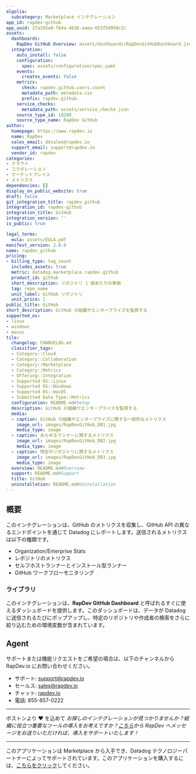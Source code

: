 ```yaml
---
algolia:
  subcategory: Marketplace インテグレーション
app_id: rapdev-github
app_uuid: 37a265a0-fb4a-463b-aaea-653f5d950c2c
assets:
  dashboards:
    RapDev GitHub Overview: assets/dashboards/RapDevGitHubDashboard.json
  integration:
    auto_install: false
    configuration:
      spec: assets/configuration/spec.yaml
    events:
      creates_events: false
    metrics:
      check: rapdev.github.users.count
      metadata_path: metadata.csv
      prefix: rapdev.github.
    service_checks:
      metadata_path: assets/service_checks.json
    source_type_id: 10289
    source_type_name: RapDev GitHub
author:
  homepage: https://www.rapdev.io
  name: RapDev
  sales_email: ddsales@rapdev.io
  support_email: support@rapdev.io
  vendor_id: rapdev
categories:
- クラウド
- コラボレーション
- マーケットプレイス
- メトリクス
dependencies: []
display_on_public_website: true
draft: false
git_integration_title: rapdev_github
integration_id: rapdev-github
integration_title: GitHub
integration_version: ''
is_public: true

legal_terms:
  eula: assets/EULA.pdf
manifest_version: 2.0.0
name: rapdev_github
pricing:
- billing_type: tag_count
  includes_assets: true
  metric: datadog.marketplace.rapdev.github
  product_id: github
  short_description: リポジトリ 1 個あたりの単価
  tag: repo_name
  unit_label: GitHub リポジトリ
  unit_price: 1
public_title: GitHub
short_description: GitHub の組織やエンタープライズを監視する
supported_os:
- linux
- windows
- macos
tile:
  changelog: CHANGELOG.md
  classifier_tags:
  - Category::Cloud
  - Category::Collaboration
  - Category::Marketplace
  - Category::Metrics
  - Offering::Integration
  - Supported OS::Linux
  - Supported OS::Windows
  - Supported OS::macOS
  - Submitted Data Type::Metrics
  configuration: README.md#Setup
  description: GitHub の組織やエンタープライズを監視する
  media:
  - caption: GitHub の組織やエンタープライズに関する一般的なメトリクス
    image_url: images/RapDevGitHub_DB1.jpg
    media_type: image
  - caption: あらゆるランナーに関するメトリクス
    image_url: images/RapDevGitHub_DB2.jpg
    media_type: image
  - caption: 特定のリポジトリに関するメトリクス
    image_url: images/RapDevGitHub_DB3.jpg
    media_type: image
  overview: README.md#Overview
  support: README.md#Support
  title: GitHub
  uninstallation: README.md#Uninstallation
---
```


<!--  SOURCED FROM https://github.com/DataDog/marketplace -->


## 概要
このインテグレーションは、GitHub のメトリクスを収集し、GitHub API の異なるエンドポイントを通じて Datadog にレポートします。送信されるメトリクスは以下の種類です。
+ Organization/Enterprise Stats
+ レポジトリのメトリクス
+ セルフホストランナーとインストール型ランナー
+ GitHub ワークフローモニタリング

### ライブラリ
このインテグレーションは、**RapDev GitHub Dashboard** と呼ばれるすぐに使えるダッシュボードを提供します。このダッシュボードは、データが Datadog に送信されるたびにポップアップし、特定のリポジトリや作成者の検索をさらに絞り込むための環境変数が含まれています。

## Agent
サポートまたは機能リクエストをご希望の場合は、以下のチャンネルから RapDev.io にお問い合わせください。
- サポート: support@rapdev.io
- セールス: sales@rapdev.io
- チャット: [rapdev.io](https://www.rapdev.io/#Get-in-touch)
- 電話: 855-857-0222

---
ボストンより ❤️ を込めて
*お探しのインテグレーションが見つかりませんか？組織に役立つ重要なツールの導入をお考えですか？[こちら](mailto:support@rapdev.io)から RapDev へメッセージをお送りいただければ、導入をサポートいたします！*

---
このアプリケーションは Marketplace から入手でき、Datadog テクノロジーパートナーによってサポートされています。このアプリケーションを購入するには、<a href="https://app.datadoghq.com/marketplace/app/rapdev-github" target="_blank">こちらをクリック</a>してください。
